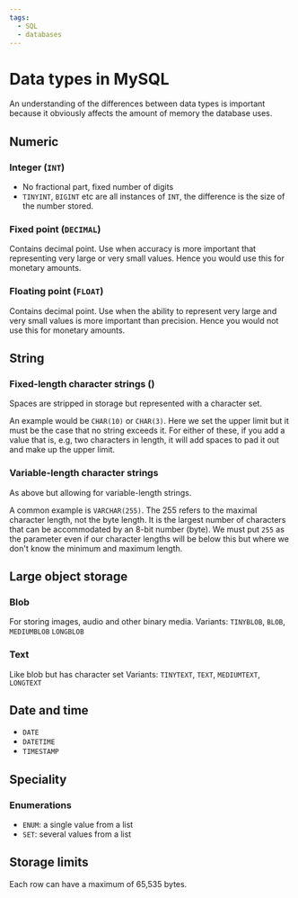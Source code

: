 ```yaml
---
tags:
  - SQL
  - databases
---
```


# Data types in MySQL

An understanding of the differences between data types is important because it
obviously affects the amount of memory the database uses.

## Numeric

### Integer (`INT`)

- No fractional part, fixed number of digits
- `TINYINT`, `BIGINT` etc are all instances of `INT`, the difference is the size
  of the number stored.

### Fixed point (`DECIMAL`)

Contains decimal point. Use when accuracy is more important that representing
very large or very small values. Hence you would use this for monetary amounts.

### Floating point (`FLOAT`)

Contains decimal point. Use when the ability to represent very large and very
small values is more important than precision. Hence you would not use this for
monetary amounts.

## String

### Fixed-length character strings ()

Spaces are stripped in storage but represented with a character set.

An example would be `CHAR(10)` or `CHAR(3)`. Here we set the upper limit but it
must be the case that no string exceeds it. For either of these, if you add a
value that is, e.g, two characters in length, it will add spaces to pad it out
and make up the upper limit.

### Variable-length character strings

As above but allowing for variable-length strings.

A common example is `VARCHAR(255)`. The 255 refers to the maximal character
length, not the byte length. It is the largest number of characters that can be
accommodated by an 8-bit number (byte). We must put `255` as the parameter even
if our character lengths will be below this but where we don't know the minimum
and maximum length.

## Large object storage

### Blob

For storing images, audio and other binary media. Variants: `TINYBLOB`, `BLOB`,
`MEDIUMBLOB` `LONGBLOB`

### Text

Like blob but has character set Variants: `TINYTEXT`, `TEXT`, `MEDIUMTEXT`,
`LONGTEXT`

## Date and time

- `DATE`
- `DATETIME`
- `TIMESTAMP`

## Speciality

### Enumerations

- `ENUM`: a single value from a list
- `SET`: several values from a list

## Storage limits

Each row can have a maximum of 65,535 bytes.
